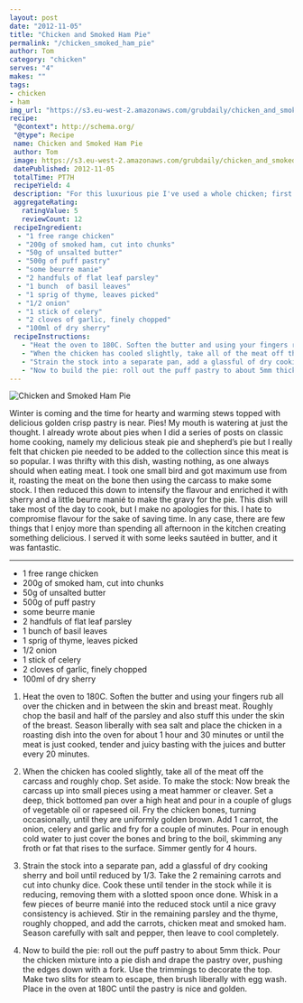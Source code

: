 ```yaml
---
layout: post
date: "2012-11-05"
title: "Chicken and Smoked Ham Pie"
permalink: "/chicken_smoked_ham_pie"
author: Tom
category: "chicken"
serves: "4"
makes: ""
tags:
- chicken
- ham
img_url: "https://s3.eu-west-2.amazonaws.com/grubdaily/chicken_and_smoked_ham_pie.jpg"
recipe:
 "@context": http://schema.org/
 "@type": Recipe
 name: Chicken and Smoked Ham Pie
 author: Tom
 image: https://s3.eu-west-2.amazonaws.com/grubdaily/chicken_and_smoked_ham_pie.jpg
 datePublished: 2012-11-05
 totalTime: PT7H
 recipeYield: 4
 description: "For this luxurious pie I've used a whole chicken; first roasting it, then picking the meat from the bone and making a rich stock from the bones which will be the basis of the sauce."
 aggregateRating:
   ratingValue: 5
   reviewCount: 12
 recipeIngredient:
  - "1 free range chicken"
  - "200g of smoked ham, cut into chunks"
  - "50g of unsalted butter"
  - "500g of puff pastry"
  - "some beurre manie"
  - "2 handfuls of flat leaf parsley"
  - "1 bunch  of basil leaves"
  - "1 sprig of thyme, leaves picked"
  - "1/2 onion"
  - "1 stick of celery"
  - "2 cloves of garlic, finely chopped"
  - "100ml of dry sherry"
 recipeInstructions:
   - "Heat the oven to 180C. Soften the butter and using your fingers rub all over the chicken and in between the skin and breast meat. Roughly chop the basil and half of the parsley and also stuff this under the skin of the breast. Season liberally with sea salt and place the chicken in a roasting dish into the oven for about 1 hour and 30 minutes or until the meat is just cooked, tender and juicy basting with the juices and butter every 20 minutes."
   - "When the chicken has cooled slightly, take all of the meat off the carcass and roughly chop. Set aside. To make the stock: Now break the carcass up into small pieces using a meat hammer or cleaver. Set a deep, thick bottomed pan over a high heat and pour in a couple of glugs of vegetable oil or rapeseed oil. Fry the chicken bones, turning occasionally, until they are uniformly golden brown. Add 1 carrot, the onion, celery and garlic and fry for a couple of minutes. Pour in enough cold water to just cover the bones and bring to the boil, skimming any froth or fat that rises to the surface. Simmer gently for 4 hours."
   - "Strain the stock into a separate pan, add a glassful of dry cooking sherry and boil until reduced by 1/3. Take the 2 remaining carrots and cut into chunky dice. Cook these until tender in the stock while it is reducing, removing them with a slotted spoon once done. Whisk in a few pieces of beurre manié into the reduced stock until a nice gravy consistency is achieved. Stir in the remaining parsley and the thyme, roughly chopped, and add the carrots, chicken meat and smoked ham. Season carefully with salt and pepper, then leave to cool completely."
   - "Now to build the pie: roll out the puff pastry to about 5mm thick. Pour the chicken mixture into a pie dish and drape the pastry over, pushing the edges down with a fork. Use the trimmings to decorate the top. Make two slits for steam to escape, then brush liberally with egg wash. Place in the oven at 180C until the pastry is nice and golden."
---
```

<img src="https://s3.eu-west-2.amazonaws.com/grubdaily/chicken_and_smoked_ham_pie.jpg" alt="Chicken and Smoked Ham Pie" />

Winter is coming and the time for hearty and warming stews topped with delicious golden crisp pastry is near. Pies! My mouth is watering at just the thought. I already wrote about pies when I did a series of posts on classic home cooking, namely my delicious steak pie and shepherd’s pie but I really felt that chicken pie needed to be added to the collection since this meat is so popular. I was thrifty with this dish, wasting nothing, as one always should when eating meat. I took one small bird and got maximum use from it, roasting the meat on the bone then using the carcass to make some stock. I then reduced this down to intensify the flavour and enriched it with sherry and a little beurre manié to make the gravy for the pie. This dish will take most of the day to cook, but I make no apologies for this. I hate to compromise flavour for the sake of saving time. In any case, there are few things that I enjoy more than spending all afternoon in the kitchen creating something delicious. I served it with some leeks sautéed in butter, and it was fantastic.

---
* 1 free range chicken
* 200g of smoked ham, cut into chunks
* 50g of unsalted butter
* 500g of puff pastry
* some beurre manie
* 2 handfuls of flat leaf parsley
* 1 bunch  of basil leaves
* 1 sprig of thyme, leaves picked
* 1/2 onion
* 1 stick of celery
* 2 cloves of garlic, finely chopped
* 100ml of dry sherry

1. Heat the oven to 180C. Soften the butter and using your fingers rub all over the chicken and in between the skin and breast meat. Roughly chop the basil and half of the parsley and also stuff this under the skin of the breast. Season liberally with sea salt and place the chicken in a roasting dish into the oven for about 1 hour and 30 minutes or until the meat is just cooked, tender and juicy basting with the juices and butter every 20 minutes.

2. When the chicken has cooled slightly, take all of the meat off the carcass and roughly chop. Set aside. To make the stock: Now break the carcass up into small pieces using a meat hammer or cleaver. Set a deep, thick bottomed pan over a high heat and pour in a couple of glugs of vegetable oil or rapeseed oil. Fry the chicken bones, turning occasionally, until they are uniformly golden brown. Add 1 carrot, the onion, celery and garlic and fry for a couple of minutes. Pour in enough cold water to just cover the bones and bring to the boil, skimming any froth or fat that rises to the surface. Simmer gently for 4 hours.

3. Strain the stock into a separate pan, add a glassful of dry cooking sherry and boil until reduced by 1/3. Take the 2 remaining carrots and cut into chunky dice. Cook these until tender in the stock while it is reducing, removing them with a slotted spoon once done. Whisk in a few pieces of beurre manié into the reduced stock until a nice gravy consistency is achieved. Stir in the remaining parsley and the thyme, roughly chopped, and add the carrots, chicken meat and smoked ham. Season carefully with salt and pepper, then leave to cool completely.

4. Now to build the pie: roll out the puff pastry to about 5mm thick. Pour the chicken mixture into a pie dish and drape the pastry over, pushing the edges down with a fork. Use the trimmings to decorate the top. Make two slits for steam to escape, then brush liberally with egg wash. Place in the oven at 180C until the pastry is nice and golden.
